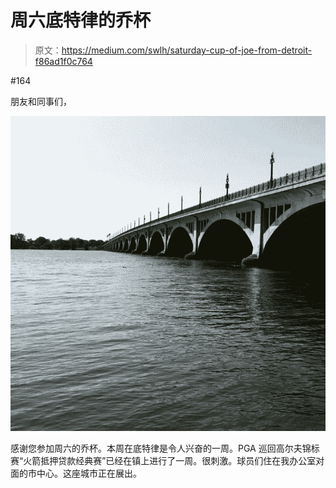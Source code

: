 # 周六底特律的乔杯

> 原文：<https://medium.com/swlh/saturday-cup-of-joe-from-detroit-f86ad1f0c764>

#164

朋友和同事们，

![](img/6281c12cbecea90d68f26b488448101b.png)

感谢您参加周六的乔杯。本周在底特律是令人兴奋的一周。PGA 巡回高尔夫锦标赛“火箭抵押贷款经典赛”已经在镇上进行了一周。很刺激。球员们住在我办公室对面的市中心。这座城市正在展出。